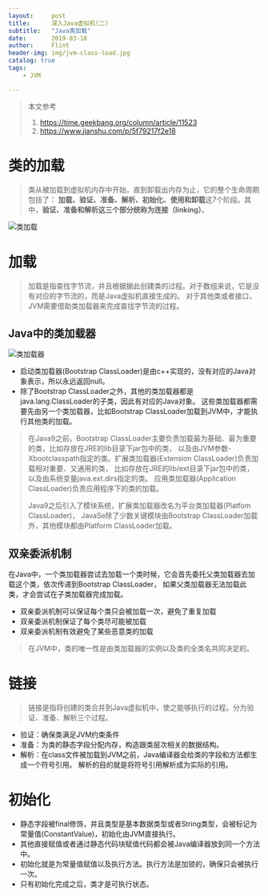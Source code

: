 ```yaml
---
layout:     post
title:      深入Java虚拟机(二)
subtitle:   "Java类加载"
date:       2019-03-18
author:     Flint
header-img: img/jvm-class-load.jpg
catalog: true
tags:
    - JVM

---
```


> 本文参考
>
> 1. https://time.geekbang.org/column/article/11523
> 2. https://www.jianshu.com/p/5f79217f2e18

# 类的加载

> 类从被加载到虚拟机内存中开始，直到卸载出内存为止，它的整个生命周期包括了：
> **加载、验证、准备、解析、初始化、使用和卸载**这7个阶段。其中，**验证、准备和解析这三个部分统称为连接（linking）**。

![类加载](https://img-blog.csdn.net/20140317163048593)

# 加载

> 加载是指查找字节流，并且根据据此创建类的过程。对于数组来说，它是没有对应的字节流的，而是Java虚拟机直接生成的。
> 对于其他类或者接口，JVM需要借助类加载器来完成查找字节流的过程。

## Java中的类加载器

![类加载器](https://upload-images.jianshu.io/upload_images/3251891-d34761b5a29e065b.png?imageMogr2/auto-orient/strip%7CimageView2/2/w/212/format/webp)

- 启动类加载器(Bootstrap ClassLoader)是由c++实现的，没有对应的Java对象表示，所以永远返回null。
- 除了Bootstrap ClassLoader之外，其他的类加载器都是java.lang.ClassLoader的子类，因此有对应的Java对象。
  这些类加载器都需要先由另一个类加载器，比如Bootstrap ClassLoader加载到JVM中，才能执行其他类的加载。

> 在Java9之前，Bootstrap ClassLoader主要负责加载最为基础、最为重要的类，比如存放在JRE的lib目录下jar包中的类，
> 以及由JVM参数-Xbootclasspath指定的类。扩展类加载器(Extension ClassLoader)负责加载相对重要、又通用的类，
> 比如存放在JRE的lib/ext目录下jar包中的类，以及由系统变量java.ext.dirs指定的类。
> 应用类加载器(Application ClassLoader)负责应用程序下的类的加载。
>
> Java9之后引入了模块系统，扩展类加载器改名为平台类加载器(Platfom ClassLoader)，
> JavaSe除了少数关键模块由Bootstrap ClassLoader加载外，其他模块都由Platform ClassLoader加载。

## 双亲委派机制
在Java中，一个类加载器尝试去加载一个类时候，它会首先委托父类加载器去加载这个类，依次传递到Bootstrap ClassLoader，
如果父类加载器无法加载此类，才会尝试在子类加载器完成加载。

- 双亲委派机制可以保证每个类只会被加载一次，避免了重复加载
- 双亲委派机制保证了每个类尽可能被加载
- 双亲委派机制有效避免了某些恶意类的加载

> 在JVM中，类的唯一性是由类加载器的实例以及类的全类名共同决定的。
> 

# 链接
> 链接是指将创建的类合并到Java虚拟机中，使之能够执行的过程。分为验证、准备、解析三个过程。
> 

- 验证：确保类满足JVM约束条件
- 准备：为类的静态字段分配内存，构造跟类层次相关的数据结构。
- 解析：在class文件被加载到JVM之前，Java编译器会给类的字段和方法都生成一个符号引用。
       解析的目的就是将符号引用解析成为实际的引用。

# 初始化

- 静态字段被final修饰，并且类型是基本数据类型或者String类型，会被标记为常量值(ConstantValue)，初始化由JVM直接执行。
- 其他直接赋值或者通过静态代码块赋值代码都会被Java编译器放到同一个方法中<clinit>。
- 初始化就是为常量值赋值以及执行<clinit>方法。执行<clinit>方法是加锁的，确保只会被执行一次。
- 只有初始化完成之后，类才是可执行状态。
